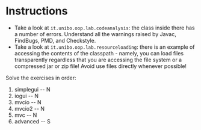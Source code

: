 # Instructions

* Take a look at `it.unibo.oop.lab.codeanalysis`: the class inside there has a number of errors. Understand all the warnings raised by Javac, FindBugs, PMD, and Checkstyle.
* Take a look at `it.unibo.oop.lab.resourceloading`: there is an example of accessing the contents of the classpath - namely, you can load files transparently regardless that you are accessing the file system or a compressed jar or zip file! Avoid use files directly whenever possible!

Solve the exercises in order:

1. simplegui -- N
2. iogui -- N
3. mvcio -- N
4. mvcio2 -- N
5. mvc -- N
6. advanced -- S